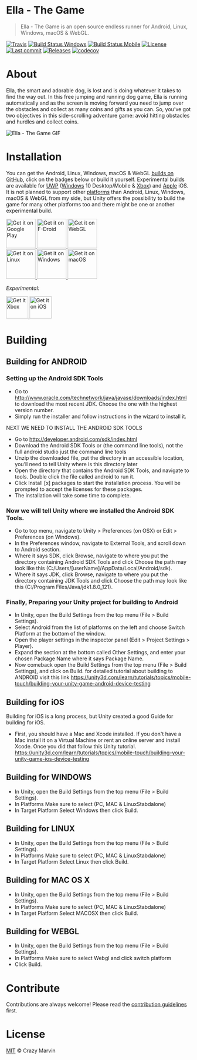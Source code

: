 # Ella - The Game

> Ella - The Game is an open source endless runner for Android, Linux, Windows, macOS & WebGL.

[![Travis](https://img.shields.io/travis/Crazy-Marvin/EllaTheGame.svg?style=flat-square)](https://travis-ci.org/Crazy-Marvin/EllaTheGame)
[![Build Status Windows](https://ci.appveyor.com/api/projects/status/qqhmlau1cvom1d4c?svg=true)](https://ci.appveyor.com/project/CrazyMarvin/ellathegame)
[![Build Status Mobile](https://www.bitrise.io/app/ff4291ef82a9aa0f/status.svg?token=BPHko7oZ426o6PJNZtKV8A&branch=master)](https://www.bitrise.io/app/ff4291ef82a9aa0f)
[![License](https://img.shields.io/github/license/Crazy-Marvin/EllaTheGame.svg?style=flat-square)](LICENSE.txt)
[![Last commit](https://img.shields.io/github/last-commit/Crazy-Marvin/EllaTheGame.svg?style=flat-square)](https://github.com/Crazy-Marvin/EllaTheGame/)
[![Releases](https://img.shields.io/github/downloads/Crazy-Marvin/EllaTheGame/total.svg?style=flat-square)](https://github.com/Crazy-Marvin/EllaTheGame/releases)
[![codecov](https://codecov.io/gh/Crazy-Marvin/EllaTheGame/branch/master/graph/badge.svg)](https://codecov.io/gh/Crazy-Marvin/EllaTheGame)

# About

Ella, the smart and adorable dog, is lost and is doing whatever it takes to find the way out. In this free jumping and running dog game, Ella is running automatically and as the screen is moving forward you need to jump over the obstacles and collect as many coins and gifts as you can. So, you’ve got two objectives in this side-scrolling adventure game: avoid hitting obstacles and hurdles and collect coins.

![Ella - The Game GIF](https://media.giphy.com/media/3oeNXAHQjYmLSvdzUU/giphy.gif)
        
# Installation

You can get the Android, Linux, Windows, macOS & WebGL [builds on GitHub](https://github.com/Crazy-Marvin/EllaTheGame/releases/), click on the badges below or build it yourself. Experimental builds are available for [UWP](https://youtu.be/f20saEKeSpE) ([Windows](https://www.microsoft.com/windows) 10 Desktop/Mobile & [Xbox](https://www.xbox.com/)) and [Apple](https://www.apple.com/) iOS.
It is not planned to support other [platforms](https://unity3d.com/unity/features/multiplatform) than Android, Linux, Windows, macOS & WebGL from my side, but Unity offers the possibility to build the game for many other platforms too and there might be one or another experimental build.

<a href="https://play.google.com/store/apps/details?id=rocks.poopjournal.Ella">
    <img alt="Get it on Google Play"
        height="80"
        src="https://user-images.githubusercontent.com/15004217/36810046-fa306856-1cc9-11e8-808e-6eb8a81783c7.png" />
        </a>  
<a href="https://f-droid.org/packages/rocks.poopjournal.Ella/">
    <img alt="Get it on F-Droid"
        height="80"
        src="https://f-droid.org/badge/get-it-on.png" />
        </a>
<a href="https://poopjournal.rocks/EllaTheGame/play/">
    <img alt="Get it on WebGL"
        height="80"
        src="https://user-images.githubusercontent.com/15004217/36810049-fac5dc74-1cc9-11e8-81e5-a2565ffd1d83.png" />
        </a>  
        <br>
 <a href="https://github.com/Crazy-Marvin/EllaTheGame/releases/">
    <img alt="Get it on Linux"
        height="80"
        src="https://user-images.githubusercontent.com/15004217/36810047-fa774906-1cc9-11e8-94da-ec2db1c37813.png" />
        </a>
  <a href="https://github.com/Crazy-Marvin/EllaTheGame/releases/">
    <img alt="Get it on Windows"
        height="80"
        src="https://user-images.githubusercontent.com/15004217/36810050-faf040c2-1cc9-11e8-8ace-b32a036cab81.png" />
        </a>
  <a href="https://github.com/Crazy-Marvin/EllaTheGame/releases/">
    <img alt="Get it on macOS"
        height="80"
        src="https://user-images.githubusercontent.com/15004217/36810048-fa97faf2-1cc9-11e8-88b4-adf66d6e2cc6.png" />
        </a> 
     
     
_Experimental:_

<a href="https://github.com/Crazy-Marvin/EllaTheGame/releases/">
    <img alt="Get it Xbox"
        height="60"
        src="https://cloud.githubusercontent.com/assets/22402568/18798626/ae2ed1fa-81d3-11e6-8407-324a62a5f77f.png" />
        </a>
<a href="https://github.com/Crazy-Marvin/EllaTheGame/releases/">
    <img alt="Get it on iOS"
        height="60"
        src="https://user-images.githubusercontent.com/35012204/36331338-b3e4d8d8-136d-11e8-9449-c54558838c77.png" />
        </a> 


# Building

## Building for ANDROID

### Setting up the Android SDK Tools
- Go to http://www.oracle.com/technetwork/java/javase/downloads/index.html to download the most recent JDK.    Choose the one with the highest version number.
- Simply run the installer and follow instructions in the wizard to install it.

NEXT WE NEED TO INSTALL THE ANDROID SDK TOOLS
- Go to http://developer.android.com/sdk/index.html
- Download the Android SDK Tools or (the command line tools), not the full android studio just the command line tools
- Unzip the downloaded file, put the directory in an accessible location, you’ll need to tell Unity where is this  directory later
- Open the directory that contains the Android SDK Tools, and navigate to tools. Double click the file called android to run it.
- Click Install [x] packages to start the installation process. You will be prompted to accept the licenses for these packages.
- The installation will take some time to complete.
### Now we will tell Unity where we installed the Android SDK Tools.
- Go to top menu, navigate to Unity > Preferences (on OSX) or Edit > Preferences (on Windows).
- In the Preferences window, navigate to External Tools, and scroll down to Android section.
- Where it says SDK, click Browse, navigate to where you put the directory containing Android SDK Tools and click Choose the path may look like this (C:/Users/[userName]/AppData/Local/Android/sdk).
- Where it says JDK, click Browse, navigate to where you put the directory containing JDK Tools and click Choose the path may look like this (C:/Program Files/Java/jdk1.8.0_121).
### Finally, Preparing your Unity project for building to Android
 - In Unity, open the Build Settings from the top menu (File > Build Settings).
 - Select Android from the list of platforms on the left and choose Switch Platform at the bottom of the window.
 - Open the player settings in the inspector panel (Edit > Project Settings > Player).
 - Expand the section at the bottom called Other Settings, and enter your chosen Package Name where it says Package Name.
 - Now comeback open the Build Settings from the top menu (File > Build Settings), and click on Build.
 for detailed tutorial about building to ANDROID visit this link https://unity3d.com/learn/tutorials/topics/mobile-touch/building-your-unity-game-android-device-testing
 
 ## Building for iOS
 
 Building for iOS is a long process, but Unity created a good Guide for building for iOS.
 - First, you should have a Mac and Xcode installed. If you don't have a Mac install it on a Virtual Machine or rent an online server and install Xcode. Once you did that follow this Unity tutorial.
 https://unity3d.com/learn/tutorials/topics/mobile-touch/building-your-unity-game-ios-device-testing

 
  ## Building for WINDOWS
  
  - In Unity, open the Build Settings from the top menu (File > Build Settings).
  - In Platforms Make sure to select (PC, MAC & LinuxStabdalone)
  - In Target Platform Select Windows then click Build.
  
  ## Building for LINUX
  
  - In Unity, open the Build Settings from the top menu (File > Build Settings).
  - In Platforms Make sure to select (PC, MAC & LinuxStabdalone)
  - In Target Platform Select Linux then click Build.
  
  ## Building for MAC OS X
  
  - In Unity, open the Build Settings from the top menu (File > Build Settings).
  - In Platforms Make sure to select (PC, MAC & LinuxStabdalone)
  - In Target Platform Select MACOSX then click Build.
  
    
  ## Building for WEBGL

- In Unity, open the Build Settings from the top menu (File > Build Settings).
- In Platforms Make sure to select Webgl and click switch platform
- Click Build.
  
# Contribute
  
Contributions are always welcome! Please read the [contribution guidelines](https://github.com/Crazy-Marvin/EllaTheGame/blob/master/CONTRIBUTING.md) first.
  
# License
  
[MIT](https://www.tldrlegal.com/l/mit) © Crazy Marvin
 
 
